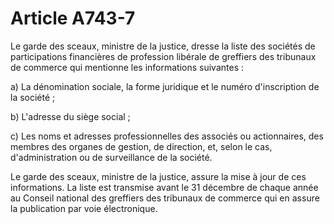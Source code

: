 # Article A743-7

<p>Le garde des sceaux, ministre de la justice, dresse la liste des sociétés de participations financières de profession libérale de greffiers des tribunaux de commerce qui mentionne les informations suivantes :</p><p> a) La dénomination sociale, la forme juridique et le numéro d'inscription de la société ;</p><p> b) L'adresse du siège social ;</p><p> c) Les noms et adresses professionnelles des associés ou actionnaires, des membres des organes de gestion, de direction, et, selon le cas, d'administration ou de surveillance de la société.</p><p> Le garde des sceaux, ministre de la justice, assure la mise à jour de ces informations. La liste est transmise avant le 31 décembre de chaque année au Conseil national des greffiers des tribunaux de commerce qui en assure la publication par voie électronique. </p>